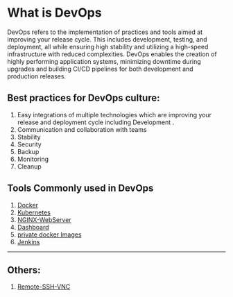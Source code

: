 # What is DevOps
DevOps refers to the implementation of practices and tools aimed at improving your release cycle. This includes development, testing, and deployment, all while ensuring high stability and utilizing a high-speed infrastructure with reduced complexities. DevOps enables the creation of highly performing application systems, minimizing downtime during upgrades and building CI/CD pipelines for both development and production releases.

## Best practices for DevOps culture:
1. Easy integrations of multiple technologies which are improving your release and deployment cycle including Development .
2. Communication and collaboration with teams
3. Stability
4. Security
5. Backup
6. Monitoring
7. Cleanup


## Tools Commonly used in DevOps
1. [Docker](/Docker/README.md)
2. [Kubernetes](/Kubernetes/README.md)
3. [NGINX-WebServer](/NGINX-webserver-on-nodejs/README.md)
5. [Dashboard](/dashboard/README.md)
6. [private docker Images](/private-docker-image-secrets/README.md)
7. [Jenkins](/Jenkins/Installation.md)

---
## Others:
1. [Remote-SSH-VNC](/private-docker-image-secrets/README.md)

